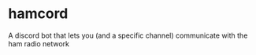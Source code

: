 # hamcord
A discord bot that lets you (and a specific channel) communicate with the ham radio network
